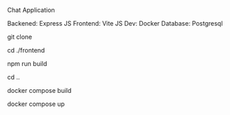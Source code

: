 Chat Application

Backened: Express JS
Frontend: Vite JS
Dev: Docker
Database: Postgresql


git clone

cd ./frontend

npm run build

cd ..

docker compose build

docker compose up